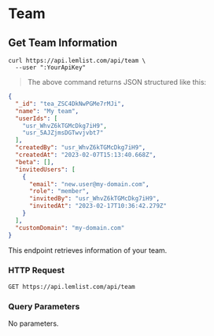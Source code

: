 # Team

## Get Team Information

```shell
curl https://api.lemlist.com/api/team \
  --user ":YourApiKey"
```

> The above command returns JSON structured like this:

```json
{
  "_id": "tea_ZSC4DkNwPGMe7rMJi",
  "name": "My team",
  "userIds": [
    "usr_WhvZ6kTGMcDkg7iH9",
    "usr_5AJZjmsDGTwvjvbt7"
  ],
  "createdBy": "usr_WhvZ6kTGMcDkg7iH9",
  "createdAt": "2023-02-07T15:13:40.668Z",
  "beta": [],
  "invitedUsers": [
    {
      "email": "new.user@my-domain.com",
      "role": "member",
      "invitedBy": "usr_WhvZ6kTGMcDkg7iH9",
      "invitedAt": "2023-02-17T10:36:42.279Z"
    }
  ],
  "customDomain": "my-domain.com"
}
```

This endpoint retrieves information of your team.

### HTTP Request

`GET https://api.lemlist.com/api/team`

### Query Parameters

No parameters.
